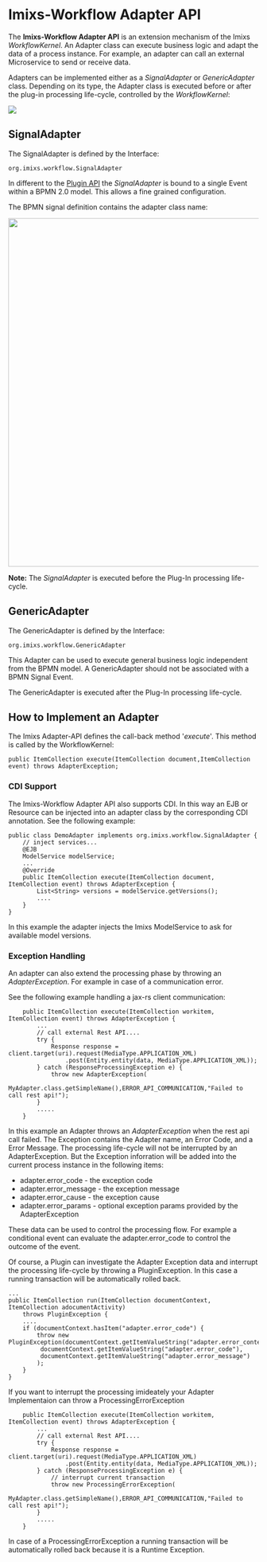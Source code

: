 # Imixs-Workflow Adapter API

The **Imixs-Workflow Adapter API** is an extension mechanism of the Imixs _WorkflowKernel_. An Adapter class can execute business logic and adapt the data of a process instance. For example, an adapter can call an external Microservice to send or receive data. 

Adapters can be implemented either as a _SignalAdapter_ or _GenericAdapter_ class. Depending on its type, the Adapter class is executed before or after the plug-in processing life-cycle, controlled by the _WorkflowKernel_:

<img src="../images/workflowkernel.png"/>  

   
## SignalAdapter

The SignalAdapter is defined by the Interface:

	org.imixs.workflow.SignalAdapter

In different to the [Plugin API](./plugin-api.html) the _SignalAdapter_ is bound to a single Event within a BPMN 2.0 model. This allows a fine grained configuration. 

The BPMN signal definition contains the adapter class name:

<img src="../images/modelling/bpmn_screen_37.png" style="width:700px"/>

**Note:** The _SignalAdapter_ is executed before the Plug-In processing life-cycle.


## GenericAdapter 

The GenericAdapter is defined by the Interface:

	org.imixs.workflow.GenericAdapter

This Adapter can be used to execute general business logic independent from the BPMN model. A GenericAdapter should not be associated with a BPMN Signal Event.

The GenericAdapter is executed after the Plug-In processing life-cycle. 



## How to Implement an Adapter

The Imixs Adapter-API defines the call-back method '_execute_'. This method is called by the WorkflowKernel:
     
    public ItemCollection execute(ItemCollection document,ItemCollection event) throws AdapterException;
   
   

### CDI Support

The Imixs-Workflow Adapter API also supports CDI. In this way an EJB or Resource can be injected into an adapter class by the corresponding CDI annotation. See the following example:


	public class DemoAdapter implements org.imixs.workflow.SignalAdapter {
	    // inject services...
	    @EJB
	    ModelService modelService;
	    ...
	    @Override
		public ItemCollection execute(ItemCollection document, ItemCollection event) throws AdapterException {
			List<String> versions = modelService.getVersions();
			....
		}
	}

In this example the adapter injects the Imixs ModelService to ask for available model versions. 
 
### Exception Handling
    
An adapter can also extend the processing phase by throwing an _AdapterException_. For example in case of a communication error.

See the following example handling a jax-rs client communication:

		public ItemCollection execute(ItemCollection workitem, ItemCollection event) throws AdapterException {
			...
			// call external Rest API....
			try {
				Response response = client.target(uri).request(MediaType.APPLICATION_XML)
					.post(Entity.entity(data, MediaType.APPLICATION_XML));
			} catch (ResponseProcessingException e) {
				throw new AdapterException(
						MyAdapter.class.getSimpleName(),ERROR_API_COMMUNICATION,"Failed to call rest api!");
			}
			.....
		} 

In this example an Adapter throws an _AdapterException_ when the rest api call failed. The Exception contains the  Adapter name, an Error Code, and a Error Message. The processing life-cycle will not be interrupted by an AdapterException. But the Exception inforration will be added into the current process instance in the following items:


* adapter.error_code - the exception code
* adapter.error_message - the exception message
* adapter.error_cause - the exception cause
* adapter.error_params - optional exception params provided by the AdapterException

These data can be used to control the processing flow. For example a conditional event can evaluate the adapter.error_code to control the outcome of the event. 

Of course, a Plugin can investigate the Adapter Exception data and interrupt the processing life-cycle by throwing a PluginException. In this case a running transaction will be automatically rolled back. 

	...
	public ItemCollection run(ItemCollection documentContext, ItemCollection adocumentActivity)
		throws PluginException {
		....
		if (documentContext.hasItem("adapter.error_code") {
			throw new PluginException(documentContext.getItemValueString("adapter.error_context"),
		 	 documentContext.getItemValueString("adapter.error_code"),
			 documentContext.getItemValueString("adapter.error_message")
			);
		}
	}


If you want to interrupt the processing imideately your Adapter Implementaion can throw a ProcessingErrorException

		public ItemCollection execute(ItemCollection workitem, ItemCollection event) throws AdapterException {
			...
			// call external Rest API....
			try {
				Response response = client.target(uri).request(MediaType.APPLICATION_XML)
					.post(Entity.entity(data, MediaType.APPLICATION_XML));
			} catch (ResponseProcessingException e) {
				// interrupt current transaction
				throw new ProcessingErrorException(
						MyAdapter.class.getSimpleName(),ERROR_API_COMMUNICATION,"Failed to call rest api!");
			}
			.....
		}

In case of a ProcessingErrorException a running transaction will be automatically rolled back because it is a Runtime Exception. 


